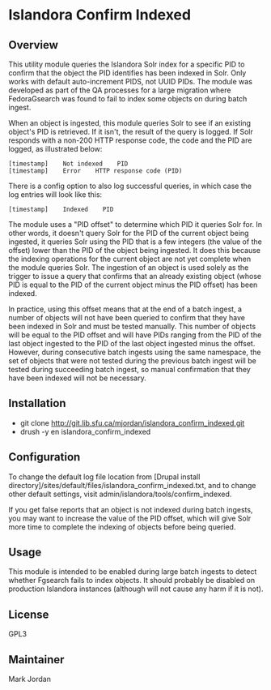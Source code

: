# Islandora Confirm Indexed

## Overview

This utility module queries the Islandora Solr index for a specific PID to confirm that the object the PID identifies has been indexed in Solr. Only works with default auto-increment PIDS, not UUID PIDs. The module was developed as part of the QA processes for a large migration where FedoraGsearch was found to fail to index some objects on during batch ingest.

When an object is ingested, this module queries Solr to see if an existing object's PID is retrieved. If it isn't, the result of the query is logged. If Solr responds with a non-200 HTTP response code, the code and the PID are logged, as illustrated below:

```
[timestamp]    Not indexed    PID
[timestamp]    Error    HTTP response code (PID)
```
There is a config option to also log successful queries, in which case the log entries will look like this:

```
[timestamp]    Indexed    PID
```

The module uses a "PID offset" to determine which PID it queries Solr for. In other words, it doesn't query Solr for the PID of the current object being ingested, it queries Solr using the PID that is a few integers (the value of the offset) lower than the PID of the object being ingested. It does this because the indexing operations for the current object are not yet complete when the module queries Solr. The ingestion of an object is used solely as the trigger to issue a query that confirms that an already existing object (whose PID is equal to the PID of the current object minus the PID offset) has been indexed.

In practice, using this offset means that at the end of a batch ingest, a number of objects will not have been queried to confirm that they have been indexed in Solr and must be tested manually. This number of objects will be equal to the PID offset and will have PIDs ranging from the PID of the last object ingested to the PID of the last object ingested minus the offset. However, during consecutive batch ingests using the same namespace, the set of objects that were not tested during the previous batch ingest will be tested during succeeding batch ingest, so manual confirmation that they have been indexed will not be necessary.

## Installation

* git clone http://git.lib.sfu.ca/mjordan/islandora_confirm_indexed.git
* drush -y en islandora_confirm_indexed

## Configuration

To change the default log file location from [Drupal install directory]/sites/default/files/islandora_confirm_indexed.txt, and to change other default settings, visit admin/islandora/tools/confirm_indexed.

If you get false reports that an object is not indexed during batch ingests, you may want to increase the value of the PID offset, which will give Solr more time to complete the indexing of objects before being queried.

## Usage

This module is intended to be enabled during large batch ingests to detect whether Fgsearch fails to index objects. It should probably be disabled on production Islandora instances (although will not cause any harm if it is not).

## License

GPL3

## Maintainer

Mark Jordan
